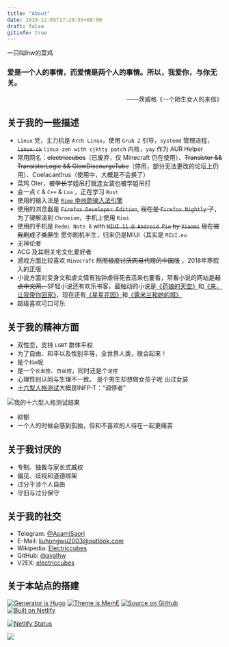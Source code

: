 ```yaml
---
title: "About"
date: 2019-12-05T17:29:55+08:00
draft: false
gitinfo: true
---
```


一只叫lhw的菜鸡

<h3 font-family="STZhongsong,'Noto Serif SC' ">
爱是一个人的事情，而爱情是两个人的事情。所以，我爱你，与你无关。
</h3>
<div align="right">——茨威格《一个陌生女人的来信》</div>

## 关于我的一些描述

*   `Linux` 党，主力机是 `Arch Linux`，使用 `Grub 2` 引导，`systemd` 管理进程，~~`linux-ck`~~ `linux-zen with cjktty patch` 内核，`yay` 作为 AUR Helper
*	常用网名：~~electriccubes~~（已废弃，仅 Minecraft 仍在使用）、~~Transistor && TransistorLogic && GlowDiscourgeTube~~（停用，部分无法更改的论坛上仍用）、Coelacanthus（使用中，大概是不会换了）
*	菜鸡 OIer，被~~学长~~学姐吊打<span class="spoiler">就连女装也被学姐吊打</span>
*	会一点 `C` & `C++` & `Lua` ，正在学习 `Rust`
*   使用的输入法是 [`Rime` 中州韵输入法引擎](https://rime.im/)
*   使用的浏览器是 ~~`Firefox Developer Edition`~~, ~~现在是 `Firefox Nightly` 了~~，为了硬解滚到 `Chromium`，手机上使用 `Kiwi`
*   使用的手机是 `Redmi Note 8` with ~~`MIUI 11 @ Android Pie` by `Xiaomi`~~ ~~现在被我刷成了类原生~~ 愿你刷机半生，归来仍是MIUI（其实是 `MIUI.eu`
*   无神论者
*   ACG 及其相关宅文化爱好者
*   游戏方面比较喜欢 `Minecraft` ~~然而极度讨厌网易代理的中国版~~ ，2018年寒假入的正版
*   小说方面对变身文和虐文情有独钟<span class="spoiler">虐得死去活来也要看</span>，常看小说的网站是~~起点中文网、~~SF轻小说还有欢乐书客，最触动的小说是[《药娘的天空》](https://book.sfacg.com/Novel/48251/)和[《来，让我带你回家》](https://book.sfacg.com/Novel/50001/)，现在还有[《星星花园》](http://book.sfacg.com/Novel/44042/)和[《露米兰和她的城》](http://book.sfacg.com/Novel/264357)
*   超级喜欢可口可乐

## 关于我的精神方面

*   双性恋，支持 `LGBT` 群体平权
*   为了自由、和平以及性别平等，全世界人类，联合起来！
*   是个`抖m`呢
*   是一个`长发控`、`白丝控`，同时还是个`足控`
*   心理性别认同与生理不一致。  <span class="spoiler">是个男生却想做女孩子呢</span>    <span class="spoiler">出过女装</span>
*   [十六型人格测试](https://www.16personalities.com/ch/)大概是INFP-T：“调停者”

![我的十六型人格测试结果](/images/16-test.webp)

*   抑郁
*	一个人的时候会感到孤独，但和不喜欢的人待在一起更痛苦

## 关于我讨厌的

*   专制、独裁与家长式威权
*   偏见、歧视和道德绑架
*   过分干涉个人自由
*	守旧与过分保守

## 关于我的社交

*   Telegram: [@AsamiSaori](https://t.me/AsamiSaori)
*   E-Mail: liuhongwu2003@outlook.com
*   Wikipedia: [Electriccubes](https://zh.wikipedia.org/wiki/User:Electriccubes)
*   GitHub: [@ayalhw](https://github.com/ayalhw/)
*   V2EX: [electriccubes](https://www.v2ex.com/member/electriccubes)

## 关于本站点的搭建

[![Generator is Hugo](https://img.shields.io/badge/Generator%20is-Hugo-ff4088?&logo=hugo)](https://github.com/gohugoio/hugo) [![Theme is MemE](https://img.shields.io/badge/Theme%20is-MemE-2a6df4?&logo=meme)](https://github.com/reuixiy/hugo-theme-meme) [![Source on GitHub](https://img.shields.io/badge/Source%20on-GitHub-181717?&logo=github)](https://github.com/reuixiy/blog.lhwcrt.top) [![Built on Netlify](https://img.shields.io/badge/Built%20on-Netlify-00c7b7?&logo=netlify)](https://www.netlify.com/)
<!--
[![Hosted on IPFS](https://img.shields.io/badge/Hosted%20on-IPFS-65c2cb?&logo=ipfs)](https://ipfs.io/)

Click on any of the links below:

1. https://blog.lhwcrt.top/
2. https://ipfs.io/ipns/blog.lhwcrt.top/
3. https://cloudflare-ipfs.com/ipns/blog.lhwcrt.top/
4. https://gateway.pinata.cloud/ipns/blog.lhwcrt.top/
5. or whichever [Public IPFS Gateway](https://ipfs.github.io/public-gateway-checker/) you like...

Guess what? You can even browse this site at http://127.0.0.1:8080/ipns/blog.lhwcrt.top/
when `ipfs daemon` is running on your machine!
--->
[![Netlify Status](https://api.netlify.com/api/v1/badges/c76c076e-f7a0-4de8-9aab-11521c3466a2/deploy-status)](https://app.netlify.com/sites/lhwcrt/deploys)

<a rel="license" href="http://creativecommons.org/licenses/by-nc-sa/4.0/"><img style="border-width:0" src="https://i.creativecommons.org/l/by-nc-sa/4.0/88x31.png" /></a>
